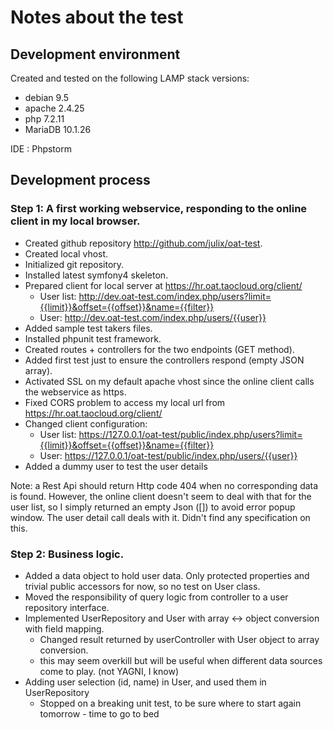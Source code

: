 # Notes about the test

## Development environment

Created and tested on the following LAMP stack versions:

- debian 9.5
- apache 2.4.25
- php 7.2.11
- MariaDB 10.1.26

IDE : Phpstorm

## Development process

### Step 1: A first working webservice, responding to the online client in my local browser.

- Created github repository http://github.com/julix/oat-test.
- Created local vhost.
- Initialized git repository.
- Installed latest symfony4 skeleton.
- Prepared client for local server at https://hr.oat.taocloud.org/client/
    - User list: http://dev.oat-test.com/index.php/users?limit={{limit}}&offset={{offset}}&name={{filter}}
    - User: http://dev.oat-test.com/index.php/users/{{user}}
- Added sample test takers files.
- Installed phpunit test framework.
- Created routes + controllers for the two endpoints (GET method).
- Added first test just to ensure the controllers respond (empty JSON array).
- Activated SSL on my default apache vhost since the online client calls the webservice as https.
- Fixed CORS problem to access my local url from https://hr.oat.taocloud.org/client/
- Changed client configuration:
    - User list: https://127.0.0.1/oat-test/public/index.php/users?limit={{limit}}&offset={{offset}}&name={{filter}}
    - User: https://127.0.0.1/oat-test/public/index.php/users/{{user}}
- Added a dummy user to test the user details

Note: a Rest Api should return Http code 404 when no corresponding data is found.
However, the online client doesn't seem to deal with that for the user list, so I simply returned an empty Json ([]) to avoid error popup window.
The user detail call deals with it.
Didn't find any specification on this.

### Step 2: Business logic.

- Added a data object to hold user data. Only protected properties and trivial public accessors for now, so no test on User class.
- Moved the responsibility of query logic from controller to a user repository interface.
- Implemented UserRepository and User with array <-> object conversion with field mapping.
    - Changed result returned by userController with User object to array conversion.
    - this may seem overkill but will be useful when different data sources come to play. (not YAGNI, I know)
- Adding user selection (id, name) in User, and used them in UserRepository
    - Stopped on a breaking unit test, to be sure where to start again tomorrow - time to go to bed
